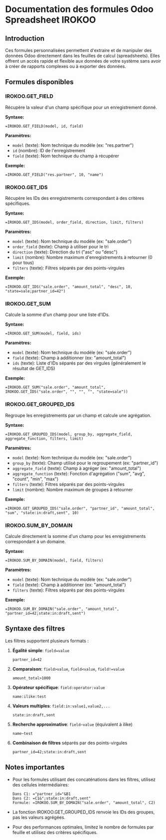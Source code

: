 # Documentation des formules Odoo Spreadsheet IROKOO

## Introduction

Ces formules personnalisées permettent d'extraire et de manipuler des données Odoo directement dans les feuilles de calcul (spreadsheets). Elles offrent un accès rapide et flexible aux données de votre système sans avoir à créer de rapports complexes ou à exporter des données.

## Formules disponibles

### IROKOO.GET_FIELD

Récupère la valeur d'un champ spécifique pour un enregistrement donné.

**Syntaxe:**
```
=IROKOO.GET_FIELD(model, id, field)
```

**Paramètres:**
- `model` (texte): Nom technique du modèle (ex: "res.partner")
- `id` (nombre): ID de l'enregistrement
- `field` (texte): Nom technique du champ à récupérer

**Exemple:**
```
=IROKOO.GET_FIELD("res.partner", 10, "name")
```

### IROKOO.GET_IDS

Récupère les IDs des enregistrements correspondant à des critères spécifiques.

**Syntaxe:**
```
=IROKOO.GET_IDS(model, order_field, direction, limit, filters)
```

**Paramètres:**
- `model` (texte): Nom technique du modèle (ex: "sale.order")
- `order_field` (texte): Champ à utiliser pour le tri
- `direction` (texte): Direction du tri ("asc" ou "desc")
- `limit` (nombre): Nombre maximum d'enregistrements à retourner (0 pour tous)
- `filters` (texte): Filtres séparés par des points-virgules

**Exemple:**
```
=IROKOO.GET_IDS("sale.order", "amount_total", "desc", 10, "state=sale;partner_id=42")
```

### IROKOO.GET_SUM

Calcule la somme d'un champ pour une liste d'IDs.

**Syntaxe:**
```
=IROKOO.GET_SUM(model, field, ids)
```

**Paramètres:**
- `model` (texte): Nom technique du modèle (ex: "sale.order")
- `field` (texte): Champ à additionner (ex: "amount_total")
- `ids` (texte): Liste d'IDs séparés par des virgules (généralement le résultat de GET_IDS)

**Exemple:**
```
=IROKOO.GET_SUM("sale.order", "amount_total", IROKOO.GET_IDS("sale.order", "", "", "", "state=sale"))
```

### IROKOO.GET_GROUPED_IDS

Regroupe les enregistrements par un champ et calcule une agrégation.

**Syntaxe:**
```
=IROKOO.GET_GROUPED_IDS(model, group_by, aggregate_field, aggregate_function, filters, limit)
```

**Paramètres:**
- `model` (texte): Nom technique du modèle (ex: "sale.order")
- `group_by` (texte): Champ utilisé pour le regroupement (ex: "partner_id")
- `aggregate_field` (texte): Champ à agréger (ex: "amount_total")
- `aggregate_function` (texte): Fonction d'agrégation ("sum", "avg", "count", "min", "max")
- `filters` (texte): Filtres séparés par des points-virgules
- `limit` (nombre): Nombre maximum de groupes à retourner

**Exemple:**
```
=IROKOO.GET_GROUPED_IDS("sale.order", "partner_id", "amount_total", "sum", "state:in:draft,sent", 10)
```

### IROKOO.SUM_BY_DOMAIN

Calcule directement la somme d'un champ pour les enregistrements correspondant à un domaine.

**Syntaxe:**
```
=IROKOO.SUM_BY_DOMAIN(model, field, filters)
```

**Paramètres:**
- `model` (texte): Nom technique du modèle (ex: "sale.order")
- `field` (texte): Champ à additionner (ex: "amount_total")
- `filters` (texte): Filtres séparés par des points-virgules

**Exemple:**
```
=IROKOO.SUM_BY_DOMAIN("sale.order", "amount_total", "partner_id=42;state:in:draft,sent")
```

## Syntaxe des filtres

Les filtres supportent plusieurs formats :

1. **Égalité simple**: `field=value`
   ```
   partner_id=42
   ```

2. **Comparaison**: `field>value`, `field<value`, `field!=value`
   ```
   amount_total>1000
   ```

3. **Opérateur spécifique**: `field:operator:value`
   ```
   name:ilike:test
   ```

4. **Valeurs multiples**: `field:in:value1,value2,...`
   ```
   state:in:draft,sent
   ```

5. **Recherche approximative**: `field~value` (équivalent à ilike)
   ```
   name~test
   ```

6. **Combinaison de filtres** séparés par des points-virgules
   ```
   partner_id=42;state:in:draft,sent
   ```

## Notes importantes

- Pour les formules utilisant des concaténations dans les filtres, utilisez des cellules intermédiaires:
  ```
  Dans C1: ="partner_id="&B1
  Dans C2: =C1&";state:in:draft,sent"
  Formule: =IROKOO.SUM_BY_DOMAIN("sale.order", "amount_total", C2)
  ```

- La fonction IROKOO.GET_GROUPED_IDS renvoie les IDs des groupes, pas les valeurs agrégées.

- Pour des performances optimales, limitez le nombre de formules par feuille et utilisez des critères spécifiques. 